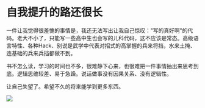 # 自我提升的路还很长

一件让我觉得很羞愧的事情是，我还无法写出让我自己惊叹："写的真好啊"的代码。老大不小了，只能写一些高中生也会写的儿科代码，这不应该是常态。高级语言特性、各种Hack、别说是武学中代表对招式的高掌握的兵来将挡，水来土掩、连基础的兵来兵挡都做不到。

书不怎么读，学习的时间也不多，很难静下心来，也很难把一件事情抽出来思考到底。逻辑思维较差、易于急躁。说话做事没有因果关系、没有逻辑性。

让自己失望了。希望不久的将来能学到更多东西。

![](https://d14u0p1qkech25.cloudfront.net/2474447_2c286169-143d-49f5-bb92-27affbfb6713_thumbnail_250x250)